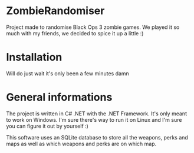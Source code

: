 # ZombieRandomiser

Project made to randomise Black Ops 3 zombie games.
We played it so much with my friends, we decided to spice it up a little :)

# Installation
Will do just wait it's only been a few minutes damn

# General informations 
The project is written in C# .NET with the .NET Framework.
It's only meant to work on Windows. I'm sure there's way to run it on Linux and I'm sure you can figure it out by yourself :)

This software uses an SQLite database to store all the weapons, perks and maps as well as which weapons and perks are on which map.
